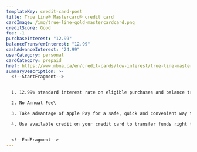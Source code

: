 ```yaml
---
templateKey: credit-card-post
title: True Line® Mastercard® credit card
cardImage: /img/true-line-gold-mastercardcard.png
creditScore: Good
fee: -1
purchaseInterest: "12.99"
balanceTransferInterest: "12.99"
cashAdvanceInterest: "24.99"
userCategory: personal
cardCategory: prepaid
href: https://www.mbna.ca/en/credit-cards/low-interest/true-line-mastercard/
summaryDescription: >-
  <!--StartFragment-->


  1. 12.99% standard interest rate on eligible purchases and balance transfers\

  2. No Annual Fee\

  3. Take advantage of Apple Pay for a safe, quick and convenient way to pay with an MBNA card.\

  4. Use available credit on your credit card to transfer funds right to your chequing account.


  <!--EndFragment-->
---
```

